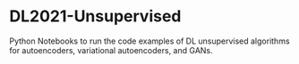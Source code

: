 # DL2021-Unsupervised
Python Notebooks to run the code examples of DL unsupervised algorithms for autoencoders, variational autoencoders, and GANs.  
